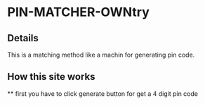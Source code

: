 #  PIN-MATCHER-OWNtry
## Details 
This is a matching method like a machin for generating pin code. 
## How this site works
** first you have to click generate button for get a 4 digit pin code



